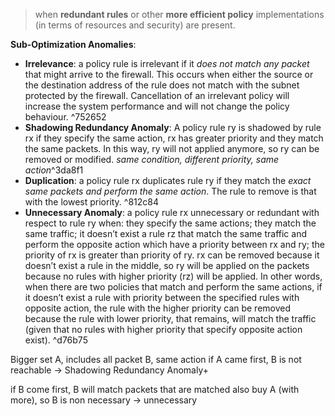 >when **redundant rules** or other **more efficient policy** implementations (in terms of resources and security) are present.

**Sub-Optimization Anomalies**:
- **Irrelevance**: a policy rule is irrelevant if it *does not match any packet* that might arrive to the firewall. This occurs when either the source or the destination address of the rule does not match with the subnet protected by the firewall. Cancellation of an irrelevant policy will increase the system performance and will not change the policy behaviour. ^752652
- **Shadowing Redundancy Anomaly**: A policy rule ry is shadowed by rule rx if they specify the same action, rx has greater priority and they match the same packets. In this way, ry will not applied anymore, so ry can be removed or modified. *same condition, different priority, same action*^3da8f1
- **Duplication**: a policy rule rx duplicates rule ry if they match the *exact same packets and perform the same action*. The rule to remove is that with the lowest priority. ^812c84
- **Unnecessary Anomaly**: a policy rule rx unnecessary or redundant with respect to rule ry when: they specify the same actions; they match the same traffic; it doesn’t exist a rule rz that match the same traffic and perform the opposite action which have a priority between rx and ry; the priority of rx is greater than priority of ry. rx can be removed because it doesn’t exist a rule in the middle, so ry will be applied on the packets because no rules with higher priority (rz) will be applied. In other words, when there are two policies that match and perform the same actions, if it doesn’t exist a rule with priority between the specified rules with opposite action, the rule with the higher priority can be removed because the rule with lower priority, that remains, will match the traffic (given that no rules with higher priority that specify opposite action exist). ^d76b75

Bigger set A, includes all packet B, same action
if A came first, B is not reachable -> Shadowing Redundancy Anomaly+

if B come first, B will match packets that are matched also buy A (with more), so B is non necessary -> unnecessary
